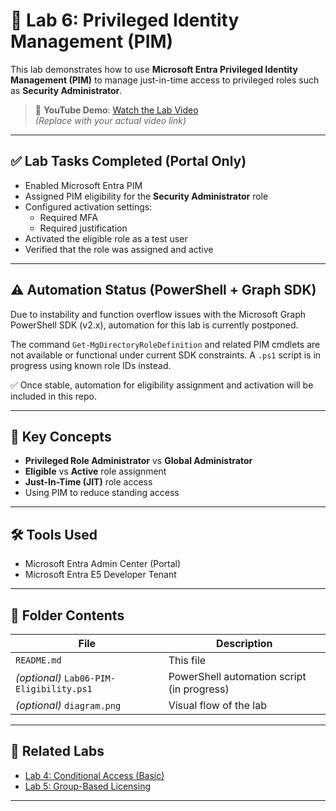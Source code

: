 # 🔐 Lab 6: Privileged Identity Management (PIM)

This lab demonstrates how to use **Microsoft Entra Privileged Identity Management (PIM)** to manage just-in-time access to privileged roles such as **Security Administrator**.

> 🎥 **YouTube Demo**: [Watch the Lab Video](https://www.youtube.com/watch?v=1bRKIHS2rA0)  
> *(Replace with your actual video link)*

---

## ✅ Lab Tasks Completed (Portal Only)

- Enabled Microsoft Entra PIM
- Assigned PIM eligibility for the **Security Administrator** role
- Configured activation settings:
  - Required MFA
  - Required justification
- Activated the eligible role as a test user
- Verified that the role was assigned and active

---

## ⚠️ Automation Status (PowerShell + Graph SDK)

Due to instability and function overflow issues with the Microsoft Graph PowerShell SDK (v2.x), automation for this lab is currently postponed.

The command `Get-MgDirectoryRoleDefinition` and related PIM cmdlets are not available or functional under current SDK constraints. A `.ps1` script is in progress using known role IDs instead.

✅ Once stable, automation for eligibility assignment and activation will be included in this repo.

---

## 🧠 Key Concepts

- **Privileged Role Administrator** vs **Global Administrator**
- **Eligible** vs **Active** role assignment
- **Just-In-Time (JIT)** role access
- Using PIM to reduce standing access

---

## 🛠️ Tools Used

- Microsoft Entra Admin Center (Portal)
- Microsoft Entra E5 Developer Tenant

---

## 📂 Folder Contents

| File | Description |
|------|-------------|
| `README.md` | This file |
| *(optional)* `Lab06-PIM-Eligibility.ps1` | PowerShell automation script (in progress) |
| *(optional)* `diagram.png` | Visual flow of the lab |

---

## 🔗 Related Labs

- [Lab 4: Conditional Access (Basic)](https://github.com/valleyboy1/iam-labs-portfolio/blob/main/Lab04-ConditionalAccess/README.md)
- [Lab 5: Group-Based Licensing](https://github.com/valleyboy1/iam-labs-portfolio/blob/main/Lab05-GroupBasedLicensing/README.md)

---

